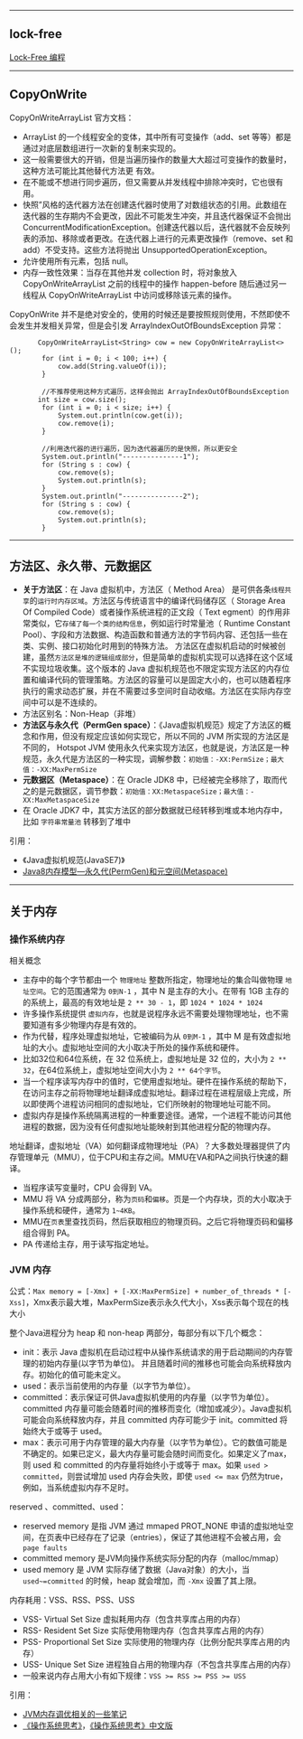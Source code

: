 
---
## lock-free

[Lock-Free 编程](https://www.cnblogs.com/gaochundong/p/lock_free_programming.html)

---
## CopyOnWrite

CopyOnWriteArrayList 官方文档：

- ArrayList 的一个线程安全的变体，其中所有可变操作（add、set 等等）都是通过对底层数组进行一次新的复制来实现的。
- 这一般需要很大的开销，但是当遍历操作的数量大大超过可变操作的数量时，这种方法可能比其他替代方法更 有效。
- 在不能或不想进行同步遍历，但又需要从并发线程中排除冲突时，它也很有用。
- 快照”风格的迭代器方法在创建迭代器时使用了对数组状态的引用。此数组在迭代器的生存期内不会更改，因此不可能发生冲突，并且迭代器保证不会抛出 ConcurrentModificationException。创建迭代器以后，迭代器就不会反映列表的添加、移除或者更改。在迭代器上进行的元素更改操作（remove、set 和 add）不受支持。这些方法将抛出 UnsupportedOperationException。
- 允许使用所有元素，包括 null。
- 内存一致性效果：当存在其他并发 collection 时，将对象放入 CopyOnWriteArrayList 之前的线程中的操作 happen-before 随后通过另一线程从 CopyOnWriteArrayList 中访问或移除该元素的操作。 

CopyOnWrite 并不是绝对安全的，使用的时候还是要按照规则使用，不然即使不会发生并发相关异常，但是会引发 ArrayIndexOutOfBoundsException 异常：

```
       CopyOnWriteArrayList<String> cow = new CopyOnWriteArrayList<>();
        for (int i = 0; i < 100; i++) {
            cow.add(String.valueOf(i));
        }

        //不推荐使用这种方式遍历，这样会抛出 ArrayIndexOutOfBoundsException
       int size = cow.size();
        for (int i = 0; i < size; i++) {
            System.out.println(cow.get(i));
            cow.remove(i);
        }

        //利用迭代器的进行遍历，因为迭代器遍历的是快照，所以更安全
        System.out.println("---------------1");
        for (String s : cow) {
            cow.remove(s);
            System.out.println(s);
        }
        System.out.println("---------------2");
        for (String s : cow) {
            cow.remove(s);
            System.out.println(s);
        }
```

---
##  方法区、永久带、元数据区

- **关于方法区**：在 Java 虚拟机中，方法区（ Method Area） 是可供各条`线程共享`的`运行时内存区域`。方法区与传统语言中的编译代码储存区（ Storage Area Of Compiled Code）或者操作系统进程的正文段（ Text egment）的作用非常类似，它`存储了每一个类的结构信息`，例如运行时常量池（ Runtime Constant Pool）、字段和方法数据、构造函数和普通方法的字节码内容、还包括一些在类、实例、接口初始化时用到的特殊方法。
方法区在虚拟机启动的时候被创建，虽然`方法区是堆的逻辑组成部分`，但是简单的虚拟机实现可以选择在这个区域不实现垃圾收集。这个版本的 Java 虚拟机规范也不限定实现方法区的内存位置和编译代码的管理策略。方法区的容量可以是固定大小的，也可以随着程序执行的需求动态扩展，并在不需要过多空间时自动收缩。方法区在实际内存空间中可以是不连续的。
- 方法区别名：Non-Heap（非堆）
- **方法区与永久代（PermGen space）**：《Java虚拟机规范》规定了方法区的概念和作用，但没有规定应该如何实现它，所以不同的 JVM 所实现的方法区是不同的， Hotspot JVM 使用永久代来实现方法区，也就是说，方法区是一种规范，永久代是方法区的一种实现，调解参数：`初始值：-XX:PermSize；最大值：-XX:MaxPermSize`
- **元数据区（Metaspace）**：在 Oracle JDK8 中，已经被完全移除了，取而代之的是元数据区，调节参数：`初始值：XX:MetaspaceSize；最大值：-XX:MaxMetaspaceSize`
- 在 Oracle JDK7 中，其实方法区的部分数据就已经转移到堆或本地内存中，比如 `字符串常量池` 转移到了堆中

引用：

- 《Java虚拟机规范(JavaSE7)》
- [Java8内存模型—永久代(PermGen)和元空间(Metaspace)](https://www.cnblogs.com/paddix/p/5309550.html)


---
## 关于内存

### 操作系统内存

相关概念

- 主存中的每个字节都由一个 `物理地址` 整数所指定，物理地址的集合叫做物理 `地址空间`。它的范围通常为 `0到N-1` ，其中 N 是主存的大小。在带有 1GB 主存的的系统上，最高的有效地址是 `2 ** 30 - 1`，即 `1024 * 1024 * 1024`
- 许多操作系统提供 `虚拟内存`，也就是说程序永远不需要处理物理地址，也不需要知道有多少物理内存是有效的。
- 作为代替，程序处理虚拟地址，它被编码为从 `0到M-1` ，其中 M 是有效虚拟地址的大小。虚拟地址空间的大小取决于所处的操作系统和硬件。
- 比如32位和64位系统，在 32 位系统上，虚拟地址是 32 位的，大小为 `2 ** 32`，在64位系统上，虚拟地址空间大小为 `2 ** 64个字节`。
- 当一个程序读写内存中的值时，它使用虚拟地址。硬件在操作系统的帮助下，在访问主存之前将物理地址翻译成虚拟地址。翻译过程在进程层级上完成，所以即使两个进程访问相同的虚拟地址，它们所映射的物理地址可能不同。
- 虚拟内存是操作系统隔离进程的一种重要途径。通常，一个进程不能访问其他进程的数据，因为没有任何虚拟地址能映射到其他进程分配的物理内存。

地址翻译，虚拟地址（VA）如何翻译成物理地址（PA）？大多数处理器提供了内存管理单元（MMU），位于CPU和主存之间。MMU在VA和PA之间执行快速的翻译。

- 当程序读写变量时，CPU 会得到 VA。
- MMU 将 VA 分成两部分，称为`页码`和`偏移`。页是一个内存块，页的大小取决于操作系统和硬件，通常为 `1~4KB`。
- MMU在`页表`里查找页码，然后获取相应的物理页码。之后它将物理页码和偏移组合得到 PA。
- PA 传递给主存，用于读写指定地址。

### JVM 内存

公式：`Max memory = [-Xmx] + [-XX:MaxPermSize] + number_of_threads * [-Xss]`，Xmx表示最大堆，MaxPermSize表示永久代大小，Xss表示每个现在的栈大小

整个Java进程分为 heap 和 non-heap 两部分，每部分有以下几个概念：

- init：表示 Java 虚拟机在启动过程中从操作系统请求的用于启动期间的内存管理的初始内存量(以字节为单位)。 并且随着时间的推移也可能会向系统释放内存。初始化的值可能未定义。
- used：表示当前使用的内存量（以字节为单位）。
- committed：表示保证可供Java虚拟机使用的内存量（以字节为单位）。committed 内存量可能会随着时间的推移而变化（增加或减少）。Java虚拟机可能会向系统释放内存，并且 committed 内存可能少于 init。committed 将始终大于或等于 used。
- max：表示可用于内存管理的最大内存量（以字节为单位）。它的数值可能是不确定的。如果已定义，最大内存量可能会随时间而变化。如果定义了max，则 used 和 committed 的内存量将始终小于或等于 max。如果 `used > committed`，则尝试增加 used 内存会失败，即使 `used <= max` 仍然为true，例如，当系统虚拟内存不足时。

reserved 、committed、used：

- reserved memory 是指 JVM 通过 mmaped PROT_NONE 申请的虚拟地址空间，在页表中已经存在了记录（entries），保证了其他进程不会被占用，会`page faults`
- committed memory 是JVM向操作系统实际分配的内存（malloc/mmap）
- used memory 是 JVM 实际存储了数据（Java对象）的大小，当 `used~=committed` 的时候，heap 就会增加，而 `-Xmx` 设置了其上限。

内存耗用：VSS、RSS、PSS、USS

- VSS- Virtual Set Size 虚拟耗用内存（包含共享库占用的内存）
- RSS- Resident Set Size 实际使用物理内存（包含共享库占用的内存）
- PSS- Proportional Set Size 实际使用的物理内存（比例分配共享库占用的内存）
- USS- Unique Set Size 进程独自占用的物理内存（不包含共享库占用的内存）
- 一般来说内存占用大小有如下规律：`VSS >= RSS >= PSS >= USS`


引用：

- [JVM内存调优相关的一些笔记](http://zhanjindong.com/2016/03/02/jvm-memory-tunning-notes)
- [《操作系统思考》](http://greenteapress.com/thinkos/html/index.html)，[《操作系统思考》中文版](https://legacy.gitbook.com/book/wizardforcel/think-os/details)
